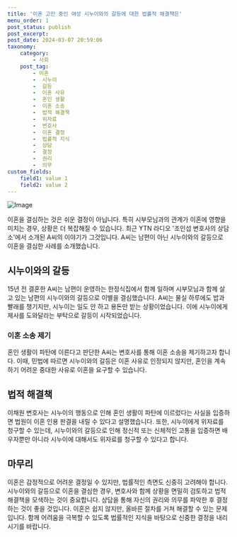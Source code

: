```yaml
---
title: '이혼 고민 중인 여성 시누이와의 갈등에 대한 법률적 해결책은'
menu_order: 1
post_status: publish
post_excerpt: 
post_date: 2024-03-07 20:59:06
taxonomy:
    category:
        - 사회
    post_tag:
        - 이혼
        -  시누이
        -  갈등
        -  이혼 사유
        -  혼인 생활
        -  이혼 소송
        -  법적 해결책
        -  위자료
        -  변호사
        -  이혼 결정
        -  법률적 지식
        -  상담
        -  결정
        -  권리
        -  의무
custom_fields:
    field1: value 1
    field2: value 2
---
```


![Image](https://imgnews.pstatic.net/image/081/2024/03/05/0003434789_001_20240305093201202.jpg?type=w647)

이혼을 결심하는 것은 쉬운 결정이 아닙니다. 특히 시부모님과의 관계가 이혼에 영향을 미치는 경우, 상황은 더 복잡해질 수 있습니다. 최근 YTN 라디오 '조인섭 변호사의 상담소'에서 소개된 A씨의 이야기가 그것입니다. A씨는 남편이 아닌 시누이와의 갈등으로 이혼을 결심한 사례를 소개했습니다.
## 시누이와의 갈등
15년 전 결혼한 A씨는 남편이 운영하는 한정식집에서 함께 일하며 시부모님과 함께 살고 있는 남편의 시누이와의 갈등으로 이별을 결심했습니다. A씨는 물실 하루에도 밥과 빨래를 챙기지만, 시누이는 일도 안 하고 용돈만 받는 상황이었습니다. 이에 시누이에게 제사를 도와달라는 부탁으로 갈등이 시작되었습니다.
### 이혼 소송 제기
혼인 생활이 파탄에 이른다고 판단한 A씨는 변호사를 통해 이혼 소송을 제기하고자 합니다. 이때, 민법에 따르면 시누이와의 갈등은 이혼 사유로 인정되지 않지만, 혼인을 계속하기 어려운 중대한 사유로 이혼을 요구할 수 있습니다.
## 법적 해결책
이채원 변호사는 시누이의 행동으로 인해 혼인 생활이 파탄에 이르렀다는 사실을 입증하면 법원이 이혼 인용 판결을 내릴 수 있다고 설명했습니다. 또한, 시누이에게 위자료를 청구할 수 있는데, 시누이와의 갈등으로 인해 정신적 또는 신체적인 고통을 입증하면 배우자뿐만 아니라 시누이에 대해서도 위자료를 청구할 수 있다고 합니다.
## 마무리
이혼은 감정적으로 어려운 결정일 수 있지만, 법률적인 측면도 신중히 고려해야 합니다. 시누이와의 갈등으로 이혼을 결심한 경우, 변호사와 함께 상황을 면밀히 검토하고 법적 해결책을 모색하는 것이 중요합니다. 상담을 통해 자신의 권리와 의무를 파악한 후 결정하는 것이 좋을 것입니다. 이혼은 쉽지 않지만, 올바른 절차를 거쳐 해결할 수 있는 문제입니다. 함께 어려움을 극복할 수 있도록 법률적인 지식을 바탕으로 신중한 결정을 내리시기를 바랍니다.
